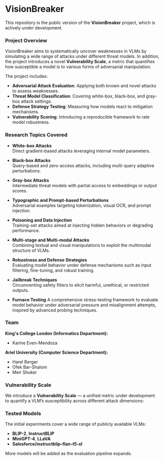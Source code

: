 # VisionBreaker

This repository is the public version of the **VisionBreaker** project, which is actively under development.

### Project Overview

VisionBreaker aims to systematically uncover weaknesses in VLMs by simulating a wide range of attacks under different threat models. In addition, the project introduces a novel **Vulnerability Scale**, a metric that quantifies how susceptible a model is to various forms of adversarial manipulation.

The project includes:

- **Adversarial Attack Evaluation**: Applying both known and novel attacks to assess weaknesses.
- **Threat Model Classification**: Covering white-box, black-box, and gray-box attack settings.
- **Defense Strategy Testing**: Measuring how models react to mitigation mechanisms.
- **Vulnerability Scoring**: Introducing a reproducible framework to rate model robustness.

### Research Topics Covered

- **White-box Attacks**  
  Direct gradient-based attacks leveraging internal model parameters.

- **Black-box Attacks**  
  Query-based and zero-access attacks, including multi-query adaptive perturbations.

- **Gray-box Attacks**  
  Intermediate threat models with partial access to embeddings or output scores.

- **Typographic and Prompt-based Perturbations**  
  Adversarial examples targeting tokenization, visual OCR, and prompt injection.

- **Poisoning and Data Injection**  
  Training-set attacks aimed at injecting hidden behaviors or degrading performance.

- **Multi-stage and Multi-modal Attacks**  
  Combining textual and visual manipulations to exploit the multimodal structure of VLMs.

- **Robustness and Defense Strategies**  
  Evaluating model behavior under defense mechanisms such as input filtering, fine-tuning, and robust training.

- **Jailbreak Techniques**  
  Circumventing safety filters to elicit harmful, unethical, or restricted outputs.

- **Furnace Testing**
A comprehensive stress-testing framework to evaluate model behavior under adversarial pressure and misalignment attempts, inspired by advanced probing techniques.


### Team

**King's College London (Informatics Department):**

- Karine Even-Mendoza

**Ariel University (Computer Science Department):**

- Harel Berger
- Ofek Bar-Shalom
- Meir Shuker


### Vulnerability Scale

We introduce a **Vulnerability Scale** — a unified metric under development to quantify a VLM’s susceptibility across different attack dimensions:


### Tested Models

The initial experiments cover a wide range of publicly available VLMs:

- **BLIP-2**, **InstructBLIP**
- **MiniGPT-4**, **LLaVA**
- **Salesforce/instructblip-flan-t5-xl**

More models will be added as the evaluation pipeline expands.
